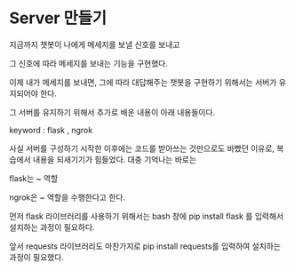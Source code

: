 

# Server 만들기

지금까지 챗봇이 나에게 메세지를 보낼 신호를 보내고

그 신호에 따라 메세지를 보내는 기능을 구현했다.



이제 내가 메세지를 보내면, 그에 따라 대답해주는 챗봇을 구현하기 위해서는 서버가 유지되어야 한다.

그 서버를 유지하기 위해서 추가로 배운 내용이 아래 내용들이다.

keyword : flask , ngrok



사실 서버를 구성하기 시작한 이후에는 코드를 받아쓰는 것만으로도 바빴던 이유로, 복습에서 내용을 되새기기가 힘들었다. 대충 기억나는 바로는

flask는 ~ 역할

ngrok은 ~ 역할을 수행한다고 한다.



먼저 flask 라이브러리를 사용하기 위해서는 bash 창에 pip install flask 를 입력해서 설치하는 과정이 필요하다.

앞서 requests 라이브러리도 마찬가지로 pip install requests를 입력하여 설치하는 과정이 필요했다.



